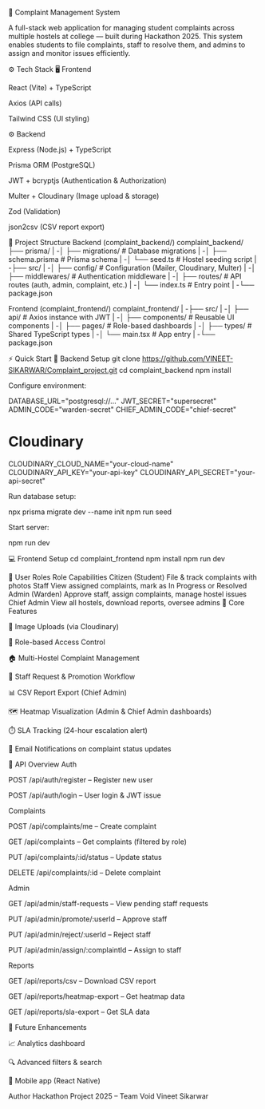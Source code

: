 🧾 Complaint Management System

A full-stack web application for managing student complaints across multiple hostels at college — built during Hackathon 2025.
This system enables students to file complaints, staff to resolve them, and admins to assign and monitor issues efficiently.

⚙️ Tech Stack
🖥 Frontend

React (Vite) + TypeScript

Axios (API calls)

Tailwind CSS (UI styling)

⚙️ Backend

Express (Node.js) + TypeScript

Prisma ORM (PostgreSQL)

JWT + bcryptjs (Authentication & Authorization)

Multer + Cloudinary (Image upload & storage)

Zod (Validation)

json2csv (CSV report export)

📁 Project Structure
Backend (complaint_backend/)
complaint_backend/
├── prisma/
| -│   ├── migrations/         # Database migrations
| -│   ├── schema.prisma       # Prisma schema
| -│   └── seed.ts             # Hostel seeding script
| -├── src/
| -│   ├── config/             # Configuration (Mailer, Cloudinary, Multer)
| -│   ├── middlewares/        # Authentication middleware
| -│   ├── routes/             # API routes (auth, admin, complaint, etc.)
| -│   └── index.ts            # Entry point
| -└── package.json

Frontend (complaint_frontend/)
complaint_frontend/
| -├── src/
| -│   ├── api/                # Axios instance with JWT
| -│   ├── components/         # Reusable UI components
| -│   ├── pages/              # Role-based dashboards
| -│   ├── types/              # Shared TypeScript types
| -│   └── main.tsx            # App entry
| -└── package.json

⚡ Quick Start
🧩 Backend Setup
git clone https://github.com/VINEET-SIKARWAR/Complaint_project.git
cd complaint_backend
npm install


Configure environment:

DATABASE_URL="postgresql://..."
JWT_SECRET="supersecret"
ADMIN_CODE="warden-secret"
CHIEF_ADMIN_CODE="chief-secret"

# Cloudinary
CLOUDINARY_CLOUD_NAME="your-cloud-name"
CLOUDINARY_API_KEY="your-api-key"
CLOUDINARY_API_SECRET="your-api-secret"


Run database setup:

npx prisma migrate dev --name init
npm run seed


Start server:

npm run dev

💻 Frontend Setup
cd complaint_frontend
npm install
npm run dev

👥 User Roles
Role	Capabilities
Citizen (Student)	File & track complaints with photos
Staff	View assigned complaints, mark as In Progress or Resolved
Admin (Warden)	Approve staff, assign complaints, manage hostel issues
Chief Admin	View all hostels, download reports, oversee admins
🧠 Core Features

📸 Image Uploads (via Cloudinary)

🔐 Role-based Access Control

🏠 Multi-Hostel Complaint Management

👥 Staff Request & Promotion Workflow

📊 CSV Report Export (Chief Admin)

🗺️ Heatmap Visualization (Admin & Chief Admin dashboards)

⏱️ SLA Tracking (24-hour escalation alert)

📧 Email Notifications on complaint status updates

📡 API Overview
Auth

POST /api/auth/register – Register new user

POST /api/auth/login – User login & JWT issue

Complaints

POST /api/complaints/me – Create complaint

GET /api/complaints – Get complaints (filtered by role)

PUT /api/complaints/:id/status – Update status

DELETE /api/complaints/:id – Delete complaint

Admin

GET /api/admin/staff-requests – View pending staff requests

PUT /api/admin/promote/:userId – Approve staff

PUT /api/admin/reject/:userId – Reject staff

PUT /api/admin/assign/:complaintId – Assign to staff

Reports

GET /api/reports/csv – Download CSV report

GET /api/reports/heatmap-export – Get heatmap data

GET /api/reports/sla-export – Get SLA data

🚀 Future Enhancements

📈 Analytics dashboard

🔍 Advanced filters & search

📱 Mobile app (React Native)


Author
Hackathon Project 2025 – Team Void
Vineet Sikarwar
